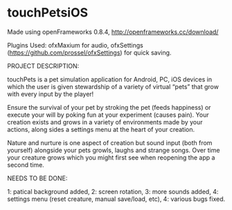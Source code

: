 # touchPetsiOS


Made using openFrameworks 0.8.4, http://openframeworks.cc/download/

Plugins Used:
ofxMaxium for audio, 
ofxSettings (https://github.com/prossel/ofxSettings) for quick saving.

PROJECT DESCRIPTION:

touchPets is a pet simulation application for Android, PC, iOS devices in which the user is given stewardship of a variety of virtual “pets” that grow with every input by the player!

Ensure the survival of your pet by stroking the pet (feeds happiness) or execute your will by poking fun at your experiment  (causes pain). Your creation exists and grows in a variety of environments made by your actions, along sides a settings menu at the heart of your creation. 

Nature and nurture is one aspect of creation but sound input (both from yourself) alongside your pets growls, laughs and strange songs. Over time your creature grows which you might first see when reopening the app a second time.

NEEDS TO BE DONE:

1: patical background added,
2: screen rotation,
3: more sounds added,
4: settings menu (reset creature, manual save/load, etc),
4: various bugs fixed.
